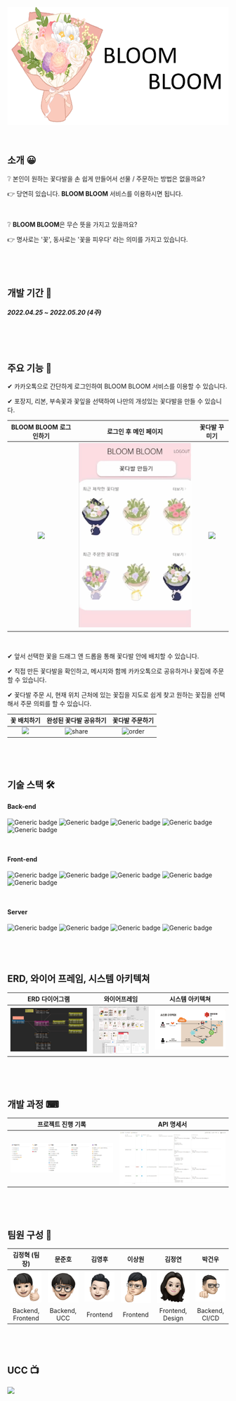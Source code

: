 
![](README.assets/logo.png)

&nbsp;

## 소개 😀

❔ 본인이 원하는 꽃다발을 손 쉽게 만들어서 선물 / 주문하는 방법은 없을까요?

👉 당연히 있습니다. **BLOOM BLOOM** 서비스를 이용하시면 됩니다.

&nbsp;

❔ **BLOOM BLOOM**은 무슨 뜻을 가지고 있을까요?

👉  명사로는 '꽃', 동사로는 '꽃을 피우다' 라는 의미를 가지고 있습니다.

&nbsp;

&nbsp;

## 개발 기간 📅

##### 2022.04.25 ~ 2022.05.20 (4주)

&nbsp;

&nbsp;

## 주요 기능 📌

✔ 카카오톡으로 간단하게 로그인하여 BLOOM BLOOM 서비스를 이용할 수 있습니다.

✔ 포장지, 리본, 부속꽃과 꽃잎을 선택하여 나만의 개성있는 꽃다발을 만들 수 있습니다.

| BLOOM BLOOM 로그인하기 | 로그인 후 메인 페이지 | 꽃다발 꾸미기 |
| :---: | :---: | :---: |
| ![](README.assets/login.gif) | ![](README.assets/main.png) | ![](README.assets/makeflower.gif) |

&nbsp;

✔ 앞서 선택한 꽃을 드래그 앤 드롭을 통해 꽃다발 안에 배치할 수 있습니다.

✔ 직접 만든 꽃다발을 확인하고, 메시지와 함께 카카오톡으로 공유하거나 꽃집에 주문할 수 있습니다.

✔ 꽃다발 주문 시, 현재 위치 근처에 있는 꽃집을 지도로 쉽게 찾고 원하는 꽃집을 선택해서 주문 의뢰를 할 수 있습니다.

| 꽃 배치하기 | 완성된 꽃다발 공유하기 | 꽃다발 주문하기 |
| :---: | :---: | :---: |
| ![](README.assets/arrange.gif) | ![share](README.assets/share.gif) | ![order](README.assets/order.gif) |

&nbsp;

&nbsp;

## 기술 스택 🛠

#### Back-end

![Generic badge](https://img.shields.io/badge/Java-11-royalblue.svg)&nbsp;![Generic badge](https://img.shields.io/badge/SpringBoot-2.5.10-lightgreen.svg)&nbsp;![Generic badge](https://img.shields.io/badge/Gradle-7.4.1-%232e2929.svg)&nbsp;![Generic badge](https://img.shields.io/badge/Spring_Data_JPA-brown.svg)&nbsp;![Generic badge](https://img.shields.io/badge/Spring_Security-green.svg)

&nbsp;

#### Front-end

![Generic badge](https://img.shields.io/badge/React-17.0.2-skyblue.svg)&nbsp;![Generic badge](https://img.shields.io/badge/Recoil-0.6.1-yellow.svg)&nbsp;![Generic badge](https://img.shields.io/badge/Next.js-12.1.5-yellowgreen.svg)&nbsp;![Generic badge](https://img.shields.io/badge/Material_UI-5.5.0-blue.svg)&nbsp;![Generic badge](https://img.shields.io/badge/Typescript-4.6.3-%246f8ed1.svg)

&nbsp;

#### Server

![Generic badge](https://img.shields.io/badge/Docker-20.10.12-%234d80f0.svg)&nbsp;![Generic badge](https://img.shields.io/badge/MySQL-8.0-%238aa1d4.svg)&nbsp;![Generic badge](https://img.shields.io/badge/Nginx-1.21.6-%23299e29.svg)&nbsp;![Generic badge](https://img.shields.io/badge/AmazonS3-orange.svg)

&nbsp;

&nbsp;

## ERD, 와이어 프레임, 시스템 아키텍쳐

| ERD 다이어그램 | 와이어프레임 | 시스템 아키텍쳐 |
| :---: | :---: | :---: |
| ![](README.assets/ERD.png) | ![](README.assets/wireframe.png) | ![](README.assets/시스템아키텍처.png) |

&nbsp;

&nbsp;

## 개발 과정 ⌨

| 프로젝트 진행 기록 | API 명세서 |
|:---: |:---: |
| ![](README.assets/record.png) | ![](README.assets/api.png) |

&nbsp;

&nbsp;

## 팀원 구성 🤝

| 김정혁 (팀장) | 문준호 | 김영후 | 이상원 | 김정연 | 박건우 |
| :---: | :---: | :---: | :---: | :---: | :---: |
| ![정혁](README.assets/정혁.png) | ![준호](README.assets/준호.png) | ![영후](README.assets/영후.png) | ![상원](README.assets/상원.png) | ![정연](README.assets/정연.png) | ![건우](README.assets/건우.png) |
| Backend, Frontend | Backend, UCC | Frontend | Frontend | Frontend, Design | Backend, CI/CD |

&nbsp;

&nbsp;

## UCC 📺

<a href="https://www.youtube.com/watch?v=2rzKT8uNlYg"><img src="https://img.shields.io/badge/UCC 영상-black?style=flat-square&logo=Youtube&logoColor=FF0000&link=https://www.https://www.youtube.com/watch?v=2rzKT8uNlYg"></a>